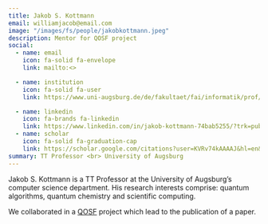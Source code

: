 ```yaml
---
title: Jakob S. Kottmann
email: williamjacob@email.com
image: "/images/fs/people/jakobkottmann.jpeg"
description: Mentor for QOSF project
social:
  - name: email
    icon: fa-solid fa-envelope
    link: mailto:<>

  - name: institution
    icon: fa-solid fa-user
    link: https://www.uni-augsburg.de/de/fakultaet/fai/informatik/prof/qalg/

  - name: linkedin
    icon: fa-brands fa-linkedin
    link: https://www.linkedin.com/in/jakob-kottmann-74bab5255/?trk=public_profile_browsemap&originalSubdomain=de
  - name: scholar
    icon: fa-solid fa-graduation-cap
    link: https://scholar.google.com/citations?user=KVRv74kAAAAJ&hl=en&oi=ao
summary: TT Professor <br> University of Augsburg
---
```


Jakob S. Kottmann is a TT Professor at the University of Augsburg’s computer science department. His research interests comprise: quantum algorithms, quantum chemistry and scientific computing.

We collaborated in a [QOSF](https://qosf.org/) project which lead to the publication of a paper.